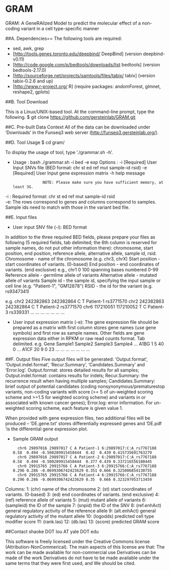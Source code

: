 # GRAM
GRAM: A GeneRAlized Model to predict the molecular effect of a non-coding variant in a cell type-specific manner



##A. Dependencies==
The following tools are required: <br>
* sed, awk, grep <br>
* [http://tools.genes.toronto.edu/deepbind/ DeepBind] (version deepbind-v0.11) <br>
* [http://code.google.com/p/bedtools/downloads/list bedtools] (version bedtools-2.17.0) <br>
* [http://sourceforge.net/projects/samtools/files/tabix/ tabix] (version tabix-0.2.6 and up) <br>
*  [http://www.r-project.org/ R] (require packages: andomForest, glmnet, reshape2, gplots) <br>

##B. Tool Download

This is a  Linux/UNIX-based tool. At the command-line prompt, type the following. 
 $ git clone https://github.com/gersteinlab/GRAM.git

##C. Pre-built Data Context
All of the data can be downloaded under ‘Downloads’ in the Funseq3 web server (http://funseq3.gersteinlab.org/). 

##D. Tool Usage
 $ cd gram/


To display the usage of tool, type ‘./grammar.sh -h’. <br>
 * Usage : bash ./grammar.sh -i bed -e exp
        Options :
                	-i		[Required] User Input SNVs file (BED format: chr st ed ref mut sample-id rsid)
                	-e	 	[Required] User Input gene expression matrix
                  -h     help message
             
                	
                	NOTE: Please make sure you have sufficient memory, at least 3G.

-i : Required format: chr st ed ref mut sample-id rsid<br>
-e: The rows correspond to genes and columns correspond to samples. Sample ids need to match with those in the variant bed file. <br>

##E. Input files
* User input SNV file (-i): BED format 
 
In addition to the three required BED fields, please prepare your files as following (5 required fields, tab delimited; 
 the 6th column is reserved for sample names, do not put other information there): 
 chromosome, start position, end position, reference allele, alternative allele, sample id, rsid.
        Chromosome - name of the chromosome (e.g. chr3, chrX)
        Start position - start coordinates of variants. (0-based)
        End position - end coordinates of variants. (end exclusive)
                e.g., chr1   0     100  spanning bases numbered 0-99
        Reference allele - germlime allele of variants
        Alternative allele - mutated allele of variants
        Sample id - the sample id, specifying the input sample or cell line (e.g. "Patient-1", "GM12878")
        RSID -  the id for the variant (e.g. rs9347341)

e.g.
        chr2	242382863	242382864	C	T	Patient-1	rs3771570
        chr2 	242382863	242382864	C	T	Patient-2	rs3771570
        chr6	117210051 	117210052	T	C	Patient-3	rs339331
        …	…		…		…	…	…		…


* User input expression matrix (-e): The gene expression file should be prepared as a matrix with first column stores gene names (use gene symbols) and first row as sample names. Other fields are gene expression data either in RPKM or raw read counts format. Tab delimited. 
e.g.
        Gene	Sample1	Sample2	Sample3	Sample4	…
        A1BG	1	5	40	0	…
        A1CF	20	9	0	23	…
        …	…	…	…	…	…

##F. Output files
Five output files will be generated: ‘Output.format’, ‘Output.indel.format’, ‘Recur.Summary’, ‘Candidates.Summary’ and ‘Error.log’. Output.format: stores detailed results for all samples; Output.indel.format: contains results for indels; Recur.Summary: the recurrence result when having multiple samples; Candidates.Summary: brief output of potential candidates (coding nonsynonymous/prematurestop variants, non-coding variants with score (>= 5 of un-weighted scoring scheme and >=1.5 for weighted scoring scheme) and variants in or associated with known cancer genes); Error.log: error information. For un-weighted scoring scheme, each feature is given value 1. 

When provided with gene expression files, two additional files will be produced – ‘DE.gene.txt’ stores differentially expressed genes and ‘DE.pdf ’is the differential gene expression plot. 

* Sample GRAM output

        chr6 29897016 29897017 C A Patient-1 6:29897017:C:A_rs7767188 0.58  0.494 -0.500289915458444  0.42  0.439 0.415735691763279
        chr6 29897016 29897017 C A Patient-2 6:29897017:C:A_rs7767188 0.58  0.494 -0.500289915458444  0.377 0.439 0.337216556180445
        chr6 29915765 29915766 C A Patient-3 6:29915766:C:A_rs7767188 0.296 0.286 -0.0699306742423629 0.351 0.666 0.325006854130755
        chr6 29915765 29915766 C A Patient-4 6:29915766:C:A_rs7767188 0.296 0.286 -0.0699306742423629 0.35  0.666 0.323297953713459

Columns:
        1: (chr) name of the chromosome
        2: (st) start coordinates of variants. (0-based)
        3: (ed) end coordinates of variants. (end exclusive)
        4: (ref) reference allele of variants
        5: (mut) mutant allele of variants
        6: (sampleid) the ID of the sample
        7: (snpid) the ID of the SNV
        8: (ref.enhAct) general regulatory activity of the reference allele
        9: (alt.enhAct) general regulatory activity of the mutant allele
        10: (logodds) predicted cell type modifier score
        11: (rank.las)
        12: (db.las)
        13: (score) predicted GRAM score


##Contact
shaoke DOT lou AT yale DOT edu

This software is freely licensed under the Creative Commons license (Attribution-NonCommerical). The main aspects of this license are that: The work can be made available for non-commercial use Derivatives can be made of the work Derivatives do not have to be made available under the same terms that they were first used, and We should be cited.
